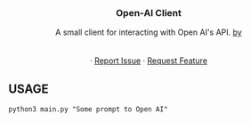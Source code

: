 <br />
<div align="center">
<h3 align="center">Open-AI Client</h3>

  <p align="center">
    A small client for interacting with Open AI's API. <a href="https://platform.openai.com/docs/introduction">by</a>
    <br />
    <br />
    <br />
    ·
    <a href="https://github.com/kjoedicker/open-ai-client/issues">Report Issue</a>
    ·
    <a href="https://github.com/kjoedicker/open-ai-client/issues">Request Feature</a>
  </p>
</div>

## USAGE

`python3 main.py "Some prompt to Open AI"`

